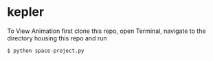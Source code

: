 # kepler

To View Animation first clone this repo, open Terminal, navigate to the directory housing this repo and run

`$ python space-project.py`
